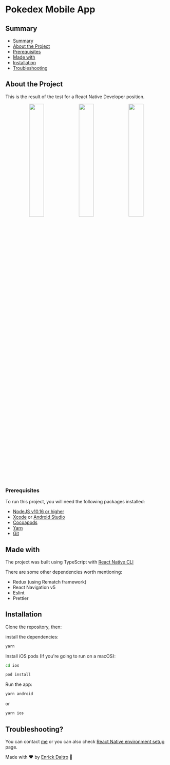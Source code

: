 # Pokedex Mobile App

## Summary

- [Summary](#summary)
- [About the Project](#about-the-project)
- [Prerequisites](#prerequisites)
- [Made with](#made-with)
- [Installation](#installation)
- [Troubleshooting](#troubleshooting)

## About the Project

This is the result of the test for a React Native Developer position.

<div align="center" >
<img src="https://user-images.githubusercontent.com/49761746/102373571-1afbed80-3f9f-11eb-8add-2b8f412ef562.gif" width="30%">
<img src="https://user-images.githubusercontent.com/49761746/102369513-ca829100-3f9a-11eb-8094-4eb76177a5c2.png" width="30%">
<img src="https://user-images.githubusercontent.com/49761746/102369692-ff8ee380-3f9a-11eb-9ba4-e771cc376257.png" width="30%">
</div>

### Prerequisites

To run this project, you will need the following packages installed:

- [NodeJS v10.16 or higher](https://nodejs.org/en/)
- [Xcode](https://apps.apple.com/us/app/xcode/id497799835?mt=12) or [Android Studio](https:/P/developer.android.com/studio)
- [Cocoapods](https://cocoapods.org/)
- [Yarn](https://yarnpkg.com/)
- [Git](https://git-scm.com/)


## Made with

The project was built using TypeScript with [React Native CLI](https://reactnative.dev/)

There are some other dependencies worth mentioning:

- Redux (using Rematch framework)
- React Navigation v5
- Eslint
- Prettier

## Installation

Clone the repository, then:

install the dependencies:

```bash
yarn
```

Install iOS pods (If you're going to run on a macOS):

```bash
cd ios
```

```bash
pod install
```

Run the app:

```bash
yarn android
```
or 

```bash
yarn ios 
```
## Troubleshooting?

You can contact [me](https://www.linkedin.com/in/enrickdaltro/) or you can also check [React Native environment setup](https://reactnative.dev/docs/environment-setup) page.

Made with ❤️ by [Enrick Daltro](https://www.linkedin.com/in/enrickdaltro/) 🤙
